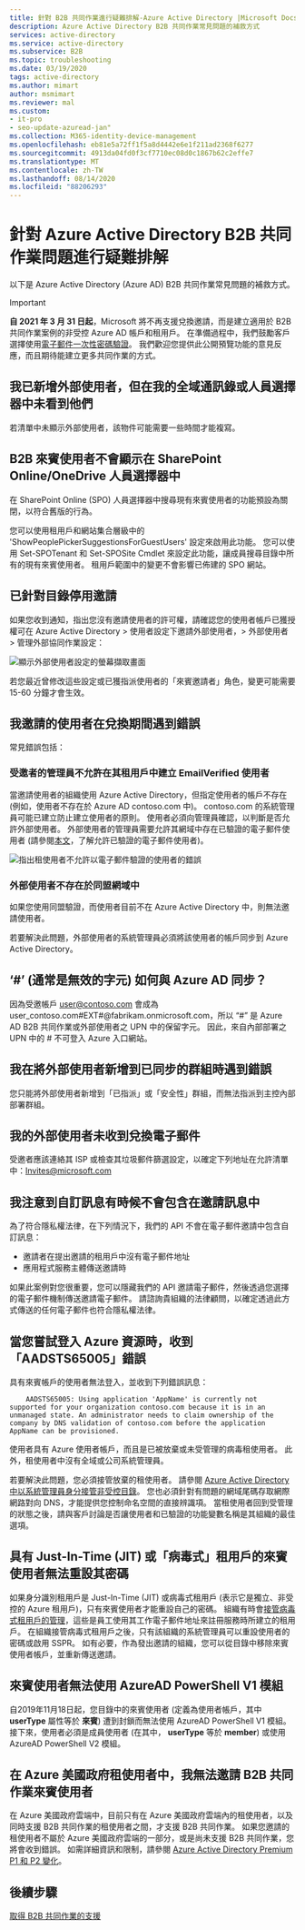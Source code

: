 ```yaml
---
title: 針對 B2B 共同作業進行疑難排解-Azure Active Directory |Microsoft Docs
description: Azure Active Directory B2B 共同作業常見問題的補救方式
services: active-directory
ms.service: active-directory
ms.subservice: B2B
ms.topic: troubleshooting
ms.date: 03/19/2020
tags: active-directory
ms.author: mimart
author: msmimart
ms.reviewer: mal
ms.custom:
- it-pro
- seo-update-azuread-jan"
ms.collection: M365-identity-device-management
ms.openlocfilehash: eb81e5a72ff1f5a8d4442e6e1f211ad2368f6277
ms.sourcegitcommit: 4913da04fd0f3cf7710ec08d0c1867b62c2effe7
ms.translationtype: MT
ms.contentlocale: zh-TW
ms.lasthandoff: 08/14/2020
ms.locfileid: "88206293"
---
```

# <a name="troubleshooting-azure-active-directory-b2b-collaboration"></a>針對 Azure Active Directory B2B 共同作業問題進行疑難排解

以下是 Azure Active Directory (Azure AD) B2B 共同作業常見問題的補救方式。

   > [!IMPORTANT]
   > **自 2021 年 3 月 31 日起**，Microsoft 將不再支援兌換邀請，而是建立適用於 B2B 共同作業案例的非受控 Azure AD 帳戶和租用戶。 在準備過程中，我們鼓勵客戶選擇使用[電子郵件一次性密碼驗證](one-time-passcode.md)。 我們歡迎您提供此公開預覽功能的意見反應，而且期待能建立更多共同作業的方式。

## <a name="ive-added-an-external-user-but-do-not-see-them-in-my-global-address-book-or-in-the-people-picker"></a>我已新增外部使用者，但在我的全域通訊錄或人員選擇器中未看到他們

若清單中未顯示外部使用者，該物件可能需要一些時間才能複寫。

## <a name="a-b2b-guest-user-is-not-showing-up-in-sharepoint-onlineonedrive-people-picker"></a>B2B 來賓使用者不會顯示在 SharePoint Online/OneDrive 人員選擇器中

在 SharePoint Online (SPO) 人員選擇器中搜尋現有來賓使用者的功能預設為關閉，以符合舊版的行為。

您可以使用租用戶和網站集合層級中的 'ShowPeoplePickerSuggestionsForGuestUsers' 設定來啟用此功能。 您可以使用 Set-SPOTenant 和 Set-SPOSite Cmdlet 來設定此功能，讓成員搜尋目錄中所有的現有來賓使用者。 租用戶範圍中的變更不會影響已佈建的 SPO 網站。

## <a name="invitations-have-been-disabled-for-directory"></a>已針對目錄停用邀請

如果您收到通知，指出您沒有邀請使用者的許可權，請確認您的使用者帳戶已獲授權可在 Azure Active Directory > 使用者設定下邀請外部使用者，> 外部使用者 > 管理外部協同作業設定：

![顯示外部使用者設定的螢幕擷取畫面](media/troubleshoot/external-user-settings.png)

若您最近曾修改這些設定或已獲指派使用者的「來賓邀請者」角色，變更可能需要 15-60 分鐘才會生效。

## <a name="the-user-that-i-invited-is-receiving-an-error-during-redemption"></a>我邀請的使用者在兌換期間遇到錯誤

常見錯誤包括：

### <a name="invitees-admin-has-disallowed-emailverified-users-from-being-created-in-their-tenant"></a>受邀者的管理員不允許在其租用戶中建立 EmailVerified 使用者

當邀請使用者的組織使用 Azure Active Directory，但指定使用者的帳戶不存在 (例如，使用者不存在於 Azure AD contoso.com 中)。 contoso.com 的系統管理員可能已建立防止建立使用者的原則。 使用者必須向管理員確認，以判斷是否允許外部使用者。 外部使用者的管理員需要允許其網域中存在已驗證的電子郵件使用者 (請參閱[本文](/powershell/module/msonline/set-msolcompanysettings?view=azureadps-1.0)，了解允許已驗證的電子郵件使用者)。

![指出租使用者不允許以電子郵件驗證的使用者的錯誤](media/troubleshoot/allow-email-verified-users.png)

### <a name="external-user-does-not-exist-already-in-a-federated-domain"></a>外部使用者不存在於同盟網域中

如果您使用同盟驗證，而使用者目前不在 Azure Active Directory 中，則無法邀請使用者。

若要解決此問題，外部使用者的系統管理員必須將該使用者的帳戶同步到 Azure Active Directory。

## <a name="how-does--which-is-not-normally-a-valid-character-sync-with-azure-ad"></a>‘\#’ (通常是無效的字元) 如何與 Azure AD 同步？

因為受邀帳戶 user@contoso.com 會成為 user_contoso.com#EXT#@fabrikam.onmicrosoft.com，所以 “\#” 是 Azure AD B2B 共同作業或外部使用者之 UPN 中的保留字元。 因此，來自內部部署之 UPN 中的 \# 不可登入 Azure 入口網站。 

## <a name="i-receive-an-error-when-adding-external-users-to-a-synchronized-group"></a>我在將外部使用者新增到已同步的群組時遇到錯誤

您只能將外部使用者新增到「已指派」或「安全性」群組，而無法指派到主控內部部署群組。

## <a name="my-external-user-did-not-receive-an-email-to-redeem"></a>我的外部使用者未收到兌換電子郵件

受邀者應該連絡其 ISP 或檢查其垃圾郵件篩選設定，以確定下列地址在允許清單中：Invites@microsoft.com

## <a name="i-notice-that-the-custom-message-does-not-get-included-with-invitation-messages-at-times"></a>我注意到自訂訊息有時候不會包含在邀請訊息中

為了符合隱私權法律，在下列情況下，我們的 API 不會在電子郵件邀請中包含自訂訊息：

- 邀請者在提出邀請的租用戶中沒有電子郵件地址
- 應用程式服務主體傳送邀請時

如果此案例對您很重要，您可以隱藏我們的 API 邀請電子郵件，然後透過您選擇的電子郵件機制傳送邀請電子郵件。 請諮詢貴組織的法律顧問，以確定透過此方式傳送的任何電子郵件也符合隱私權法律。

## <a name="you-receive-an-aadsts65005-error-when-you-try-to-log-in-to-an-azure-resource"></a>當您嘗試登入 Azure 資源時，收到「AADSTS65005」錯誤

具有來賓帳戶的使用者無法登入，並收到下列錯誤訊息：

```plaintext
    AADSTS65005: Using application 'AppName' is currently not supported for your organization contoso.com because it is in an unmanaged state. An administrator needs to claim ownership of the company by DNS validation of contoso.com before the application AppName can be provisioned.
```

使用者具有 Azure 使用者帳戶，而且是已被放棄或未受管理的病毒租使用者。 此外，租使用者中沒有全域或公司系統管理員。

若要解決此問題，您必須接管放棄的租使用者。 請參閱  [Azure Active Directory 中以系統管理員身分接管非受控目錄](https://docs.microsoft.com/azure/active-directory/users-groups-roles/domains-admin-takeover)。 您也必須針對有問題的網域尾碼存取網際網路對向 DNS，才能提供您控制命名空間的直接辨識項。 當租使用者回到受管理的狀態之後，請與客戶討論是否讓使用者和已驗證的功能變數名稱是其組織的最佳選項。

## <a name="a-guest-user-with-a-just-in-time-or-viral-tenant-is-unable-to-reset-their-password"></a>具有 Just-In-Time (JIT) 或「病毒式」租用戶的來賓使用者無法重設其密碼

如果身分識別租用戶是 Just-In-Time (JIT) 或病毒式租用戶 (表示它是獨立、非受控的 Azure 租用戶)，只有來賓使用者才能重設自己的密碼。 組織有時會[接管病毒式租用戶的管理](https://docs.microsoft.com/azure/active-directory/users-groups-roles/domains-admin-takeover)，這些是員工使用其工作電子郵件地址來註冊服務時所建立的租用戶。 在組織接管病毒式租用戶之後，只有該組織的系統管理員可以重設使用者的密碼或啟用 SSPR。 如有必要，作為發出邀請的組織，您可以從目錄中移除來賓使用者帳戶，並重新傳送邀請。

## <a name="a-guest-user-is-unable-to-use-the-azuread-powershell-v1-module"></a>來賓使用者無法使用 AzureAD PowerShell V1 模組

自2019年11月18日起，您目錄中的來賓使用者 (定義為使用者帳戶，其中 **userType** 屬性等於 **來賓**) 遭到封鎖而無法使用 AzureAD PowerShell V1 模組。 接下來，使用者必須是成員使用者 (在其中， **userType** 等於 **member**) 或使用 AzureAD PowerShell V2 模組。

## <a name="in-an-azure-us-government-tenant-i-cant-invite-a-b2b-collaboration-guest-user"></a>在 Azure 美國政府租使用者中，我無法邀請 B2B 共同作業來賓使用者

在 Azure 美國政府雲端中，目前只有在 Azure 美國政府雲端內的租使用者，以及同時支援 B2B 共同作業的租使用者之間，才支援 B2B 共同作業。 如果您邀請的租使用者不屬於 Azure 美國政府雲端的一部分，或是尚未支援 B2B 共同作業，您將會收到錯誤。 如需詳細資訊和限制，請參閱 [Azure Active Directory Premium P1 和 P2 變化](https://docs.microsoft.com/azure/azure-government/documentation-government-services-securityandidentity#azure-active-directory-premium-p1-and-p2)。

## <a name="next-steps"></a>後續步驟

[取得 B2B 共同作業的支援](https://docs.microsoft.com/azure/active-directory/fundamentals/active-directory-troubleshooting-support-howto)
